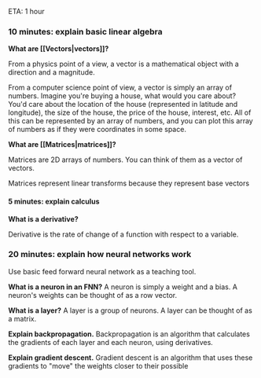 ETA: 1 hour

### 10 minutes: explain basic linear algebra
**What are [[Vectors|vectors]]?**

From a physics point of a view, a vector is a mathematical object with a direction and a magnitude.

From a computer science point of view, a vector is simply an array of numbers. Imagine you're buying a house, what would you care about? You'd care about the location of the house (represented in latitude and longitude), the size of the house, the price of the house, interest, etc. All of this can be represented by an array of numbers, and you can plot this array of numbers as if they were coordinates in some space.

**What are [[Matrices|matrices]]?**

Matrices are 2D arrays of numbers. You can think of them as a vector of vectors.

Matrices represent linear transforms because they represent base vectors

#### 5 minutes: explain calculus
**What is a derivative?**

Derivative is the rate of change of a function with respect to a variable.

### 20 minutes: explain how neural networks work
Use basic feed forward neural network as a teaching tool.

**What is a neuron in an FNN?**
A neuron is simply a weight and a bias.
A neuron's weights can be thought of as a row vector.

**What is a layer?**
A layer is a group of neurons.
A layer can be thought of as a matrix.

**Explain backpropagation.**
Backpropagation is an algorithm that calculates the gradients of each layer and each neuron, using derivatives.

**Explain gradient descent.**
Gradient descent is an algorithm that uses these gradients to "move" the weights closer to their possible 